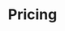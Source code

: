 ---
eleventyNavigation:
    key: Pricing
    order: 3
title: "Pricing"
layout: "layouts/pricing.html"
permalink: "/pricing/index.html"
backgroundImg: "/images/background/price-tag.jpg"
headline: "Pricing"
subheadline: "Simple, Honest, All-Inclusive Pricing With No Hideen Fees"
featureHeadline: "All Packages Include"
cards:
    # card1:
    #     name: "Starter"
    #     cost: "$500 Per Month"
    #     items:
    #         item1: "3 pages (blog feed and blog pages excluded from count)"
    #         item2: "Maintenance & Support included in the price"
    #         item3: "40% off Professional Professional after 12 months"
    #         item4: "40% off Business after 12 months"
    card2:
        name: "Professional"
        cost: "$5,000"
        items:
            item1: "5 pages (blog feed and blog pages excluded from count)"
            item2: "Up to 1 additional page for $700"
            item3: "3 blog posts written for you. One a month."
            item4: "A/B Testing for 3 months"
    card3:
        name: "Business"
        cost: "$7,000"
        items:
            item1: "10 pages (blog feed and blog pages excluded from count)"
            item2: "Up to 5 additional page for $500"
            item3: "5 blog posts written for you. One a month."
            item4: "A/B Testing for 5 months"
    card4:
        name: "Enterprise"
        cost: "$13,000"
        items:
            item1: "20 pages (blog feed and blog pages excluded from count)"
            item2: "Up to 10 additional page for $400"
            item3: "7 blog posts written for you. One a month."
            item4: "A/B Testing for 7 months"
maintenance: "Maintenance & Support"
maintenanceText: "After delivery of your website, for $250 a month, we provide ongoing hosting, and 1 hour of dedicated support for technical assistance and additional development to keep your website running at its best. We will handle regular updates, backups, and security measures, ensuring your website remains secure and up-to-date. With our commitment to excellence and personalized support, you can focus on your business while we take care of the technical details. Enjoy peace of mind knowing that your website is in reliable hands and receive the assistance you need to drive your online success."
faq: 
    headline: "Frequently Asked Questions"
    faqs:
        faq1:
            headline: "Is the only difference the amount of pages, blog posts written, and A/B testing?"
            text: "Yes, that's correct! All of our packages include the same features, so you'll enjoy the same high-quality services regardless of the package you choose. The only distinction between the packages is the number of pages provided, blog posts written, and length of A/B Testing. Rest assured, you'll receive a top-notch website with all the essential features, regardless of the package you select."
        faq2:
            headline: "What happens if we part ways?"
            text: "We're all about transparency and ensuring your satisfaction every step of the way. We want you to feel empowered to make the best decisions for your business. So, if there ever comes a time when you decide to part ways with us, no hard feelings. We believe in giving you full control and ownership of your digital presence. We'll gladly hand over all the code and assets related to your website, making sure you have everything you need. We're here to support you during the transition, providing all the necessary resources to continue managing your website independently or with a new service provider. Our commitment to your success doesn't end when our working relationship does. We're in this for the long haul and believe in fostering a partnership built on trust and respect. Your business's journey is important to us, and we'll always have your back."

            # However this does not apply to the “Starter” package. This is why we offer discounts on the other packages for long term users of the starter package. Your business won’t be a starter forever, and neither should be your website."
        # faq3: 
        #     headline: "Why is Starter $500 per month?"
        #     text: "The Starter package is priced at $500 per month to provide small businesses that are just starting out with an affordable way to access our comprehensive services. At our company, all service packages are typically paid upfront. However, we understand the unique needs and budget constraints of small businesses in their early stages. By offering the Starter package at a monthly payment structure, we aim to make our services more accessible and accommodating for these businesses. This allows them to benefit from our expertise, support, and comprehensive service while managing their financial resources effectively."
        faq4:
            headline: "What is A/B testing?"
            text: "A/B testing is like having your own secret weapon to supercharge your website's performance. Here's how it works: we create two different versions of a web page, and then we put them to the test. We show one version to a group of users (let's call it A), and another version to another group (we'll call it B). By closely monitoring how users interact with each version, we gather valuable insights on what grabs their attention, keeps them engaged, and ultimately drives them to take action.

            Think of it as a smart experiment where we carefully analyze the data to understand what resonates most with your audience. We use this knowledge to make informed tweaks and optimizations, ensuring your website is always on point and delivering the best results possible. In a nutshell, A/B testing helps us fine-tune your website to perfection, keeping you ahead of the game and giving you the edge you need to succeed online."

---